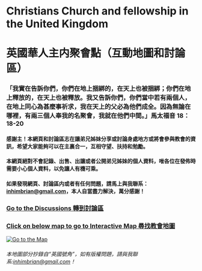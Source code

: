 # Christians Church and fellowship in the United Kingdom

# 英國華人主内聚會點（互動地圖和討論區）

### 「我實在告訴你們，你們在地上捆綁的，在天上也被捆綁；你們在地上釋放的，在天上也被釋放。我又告訴你們，你們當中若有兩個人，在地上同心為甚麼事祈求，我在天上的父必為他們成全。因為無論在哪裡，有兩三個人奉我的名聚會，我就在他們中間。」馬太福音 18：18-20

#### 感謝主！本網頁和討論區志在讓弟兄姊妹分享或討論身處地方或將會參與教會的資訊，希望大家能夠可以在主裏合一，互相守望、扶持和勉勵。

#### 本網頁絕對不會記錄、出售、出讓或者公開弟兄姊妹的個人資料，唯各位在發佈時需要小心個人資料，以免讓人有機可乘。

#### 如果發現網頁、討論區内或者有任何問題，請馬上與我聯系：inhimbrian@gmail.com，本人自當盡力解決，萬分感謝！

###  [Go to the Discussions 轉到討論區](https://github.com/ukcc4hk/-/discussions "Go to Discussions") 

### [Click on below map to go to Interactive Map 尋找教會地圖](https://www.google.com/maps/d/edit?mid=1_qab3gjgDE2nof4RQ5rFv27ivA8WnAMX&usp=sharing) 
[![Go to the Map](https://mapswire.com/maps/countries/uk-physical-map-large.jpg)](https://www.google.com/maps/d/edit?mid=1_qab3gjgDE2nof4RQ5rFv27ivA8WnAMX&usp=sharing "Go to the Map")
###### 本地圖部分抄錄自“英國號角”，如有版權問題，請與我聯系:inhimbrian@gmail.com！